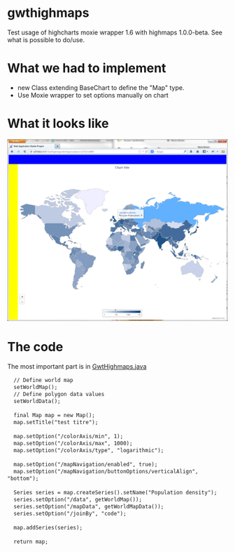 gwthighmaps
===========

Test usage of highcharts moxie wrapper 1.6 with highmaps 1.0.0-beta. See what is possible to do/use.


# What we had to implement

* new Class extending BaseChart<T> to define the "Map" type.
* Use Moxie wrapper to set options manually on chart
 
# What it looks like

![map](./map.png)

# The code

The most important part is in [GwtHighmaps.java](./gwtapp/src/com/mycom/gwthighmaps/client/GwtHighmaps.java)


      // Define world map
      setWorldMap();
      // Define polygon data values
      setWorldData();

      final Map map = new Map();
      map.setTitle("test titre");

      map.setOption("/colorAxis/min", 1);
      map.setOption("/colorAxis/max", 1000);
      map.setOption("/colorAxis/type", "logarithmic");

      map.setOption("/mapNavigation/enabled", true);
      map.setOption("/mapNavigation/buttonOptions/verticalAlign", "bottom");

      Series series = map.createSeries().setName("Population density");
      series.setOption("/data", getWorldMap());
      series.setOption("/mapData", getWorldMapData());
      series.setOption("/joinBy", "code");

      map.addSeries(series);
      
      return map;


